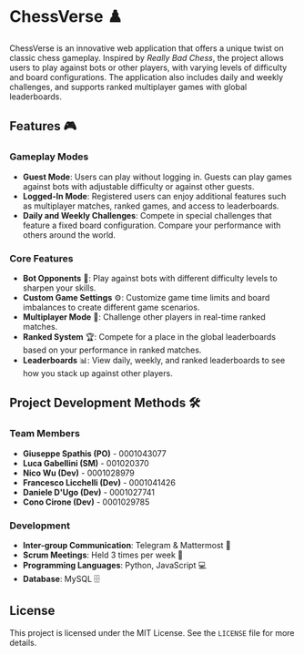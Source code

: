 
# ChessVerse ♟️

ChessVerse is an innovative web application that offers a unique twist on classic chess gameplay. Inspired by *Really Bad Chess*, the project allows users to play against bots or other players, with varying levels of difficulty and board configurations. The application also includes daily and weekly challenges, and supports ranked multiplayer games with global leaderboards.

## Features 🎮

### Gameplay Modes
- **Guest Mode**: Users can play without logging in. Guests can play games against bots with adjustable difficulty or against other guests.
- **Logged-In Mode**: Registered users can enjoy additional features such as multiplayer matches, ranked games, and access to leaderboards.
- **Daily and Weekly Challenges**: Compete in special challenges that feature a fixed board configuration. Compare your performance with others around the world.

### Core Features
- **Bot Opponents** 🤖: Play against bots with different difficulty levels to sharpen your skills.
- **Custom Game Settings** ⚙️: Customize game time limits and board imbalances to create different game scenarios.
- **Multiplayer Mode** 👥: Challenge other players in real-time ranked matches.
- **Ranked System** 🏆: Compete for a place in the global leaderboards based on your performance in ranked matches.
- **Leaderboards** 📊: View daily, weekly, and ranked leaderboards to see how you stack up against other players.

## Project Development Methods 🛠️

### Team Members
- **Giuseppe Spathis (PO)** - 0001043077
- **Luca Gabellini (SM)** - 001020370
- **Nico Wu (Dev)** - 0001028979
- **Francesco Licchelli (Dev)** - 0001041426
- **Daniele D'Ugo (Dev)** - 0001027741
- **Cono Cirone (Dev)** - 0001029785

### Development
- **Inter-group Communication**: Telegram & Mattermost 📱
- **Scrum Meetings**: Held 3 times per week 📅
- **Programming Languages**: Python, JavaScript 💻
- **Database**: MySQL 🗄️

## License

This project is licensed under the MIT License. See the `LICENSE` file for more details.

